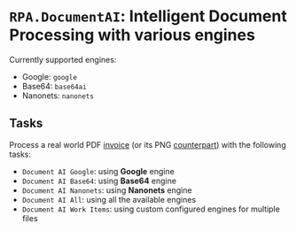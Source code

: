 # `RPA.DocumentAI`: Intelligent Document Processing with various engines

Currently supported engines:
- Google: `google`
- Base64: `base64ai`
- Nanonets: `nanonets`


## Tasks

Process a real world PDF [invoice](./devdata/parallels.pdf) (or its PNG
[counterpart](./devdata/parallels.png)) with the following tasks:
- `Document AI Google`: using **Google** engine
- `Document AI Base64`: using **Base64** engine
- `Document AI Nanonets`: using **Nanonets** engine
- `Document AI All`: using all the available engines
- `Document AI Work Items`: using custom configured engines for multiple files
